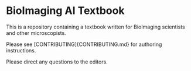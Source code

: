 # BioImaging AI Textbook

This is a repository containing a textbook written for BioImaging scientists and other microscopists. 

Please see [CONTRIBUTING]{CONTRIBUTING.md} for authoring instructions. 

Please direct any questions to the editors. 